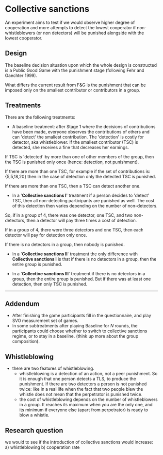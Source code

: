 # Collective sanctions

An experiment aims to test if we would observe higher degree of cooperation and
more attempts to detect the lowest cooperator if non-whistleblowers (or non detectors)
will be punished alongside with the lowest cooperator.

## Design

The baseline decision situation upon which the whole design is constructed is a
Public Good Game with the punishment stage (following Fehr and Gaechter 1999).

What differs the current result from F&G is the punishment that can be imposed
only on the smallest contributor or contributors in a group.

## Treatments
There are the following treatments:

* A baseline treatment: after Stage 1 where the decisions of contributions have
been made, everyone observes the contributions of others and can 'detect' the smallest
contribution. The 'detection' is costly for detector, aka whistleblower. If the smallest contributor (TSC) is detected,
she receives a fine that decreases her earnings.

If TSC is 'detected' by more than one of other members of the group, then the TSC
is punished only once (hence: detection, not punishment).

If there are more than one TSC, for example if the set of contributions is: {5,5,18,20}
then in the case of detection only the detected TSC is punished.

If there are more than one TSC, then a TSC can detect another one.

* In a '**Collective sanctions I**' treatment if a person decides to 'detect' TSC,
then all non-detecting participants are punished as well. The cost of this detection
then varies depending on the number of non-detectors.

So, if in a group of 4, there was one detector, one TSC, and two non-detectors,
then a detector will pay three times a cost of detection.

If in a group of 4, there were three detectors and one TSC, then  each
detector will pay for detection only once.

If there is no detectors in a group, then nobody is punished.

* In a '**Collective sanctions II**' treatment the only difference with **Collective
sanctions I** is  that if there is no detectors in a group, then the entire group is punished.

* In a '**Collective sanctions III**' treatment if there is no detectors in a group, then the entire group is punished. But if there was at least one detection, then only TSC is punished.

---

## Addendum
* After finishing the game participants fill in the questionnaire, and play SVO measurement set of games.
* In some subtreatments after playing Baseline for _N_ rounds, the participants could choose whether to switch to collective sanctions regime, or to stay in a baseline. (think up more about the group composition).

## Whistleblowing
* there are two features of whistleblowing.
  * whistleblowing is a detection of an action, not a peer punishment. So it is enough that one person detects a TLS, to produce the punishment. If there are two detectors a person is not punished twice: like in a real life when the fact that two people blew the whistle does not mean that the perpetrator is punished twice.
  * the cost of whistleblowing depends on the number of whistleblowers in a group. It reaches its maximum when you are the only one, and its minimum if everyone else (apart from perpetrator) is ready to blow a whistle.

## Research question
we would to see if the introduction of collective sanctions would increase:
a) whistleblowing
b) cooperation rate
